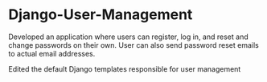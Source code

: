 # Django-User-Management

Developed an application where users can register, log in, and reset and change passwords on their own. User can also send password reset emails to actual email addresses.

Edited the default Django templates responsible for user management

